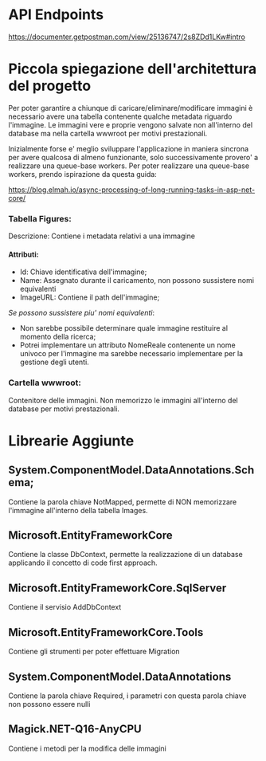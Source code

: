 # API Endpoints

https://documenter.getpostman.com/view/25136747/2s8ZDd1LKw#intro

# Piccola spiegazione dell'architettura del progetto

Per poter garantire a chiunque di caricare/eliminare/modificare immagini è necessario avere una tabella contenente qualche metadata riguardo l'immagine. Le immagini vere e proprie vengono salvate non all'interno del database ma nella cartella wwwroot per motivi prestazionali.

Inizialmente forse e' meglio sviluppare l'applicazione in maniera sincrona per avere qualcosa di almeno funzionante, solo successivamente provero' a realizzare una queue-base workers.
Per poter realizzare una queue-base workers, prendo ispirazione da questa guida: 

https://blog.elmah.io/async-processing-of-long-running-tasks-in-asp-net-core/
	
### Tabella Figures:

Descrizione: Contiene i metadata relativi a una immagine

#### Attributi:

* Id: Chiave identificativa dell'immagine;
* Name: Assegnato durante il caricamento, non possono sussistere nomi equivalenti
* ImageURL: Contiene il path dell'immagine;

*Se possono sussistere piu' nomi equivalenti*:

* Non sarebbe possibile determinare quale immagine restituire al momento della ricerca;
* Potrei implementare un attributo NomeReale contenente un nome univoco per l'immagine ma sarebbe necessario implementare per la gestione degli utenti.

###	Cartella wwwroot: 
Contenitore delle immagini.
Non memorizzo le immagini all'interno del database per motivi prestazionali.

# Librearie Aggiunte

## System.ComponentModel.DataAnnotations.Schema;

Contiene la parola chiave NotMapped, permette di NON memorizzare 
l'immagine all'interno della
tabella Images.

## Microsoft.EntityFrameworkCore

Contiene la classe DbContext, permette la realizzazione di un database applicando il concetto di code first approach.

## Microsoft.EntityFrameworkCore.SqlServer

Contiene il servisio AddDbContext

## Microsoft.EntityFrameworkCore.Tools

Contiene gli strumenti per poter effettuare Migration

## System.ComponentModel.DataAnnotations

Contiene la parola chiave Required, i parametri con questa parola chiave non possono essere nulli

## Magick.NET-Q16-AnyCPU

Contiene i metodi per la modifica delle immagini
